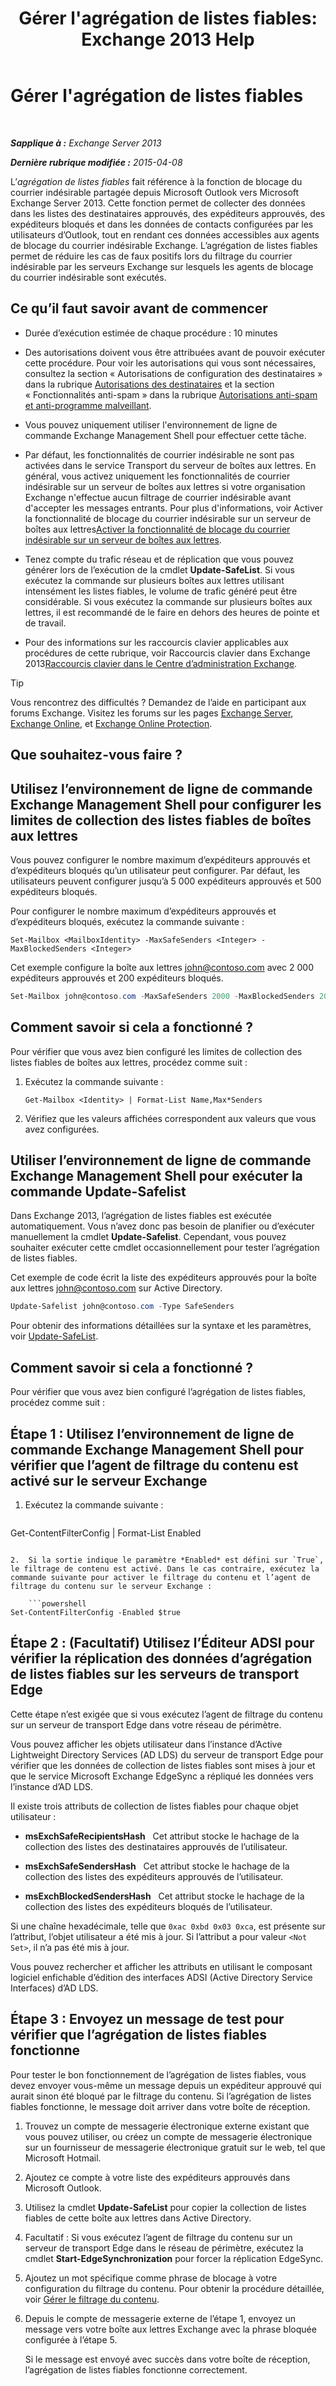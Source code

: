 ﻿---
title: "Gérer l'agrégation de listes fiables: Exchange 2013 Help"
TOCTitle: Gérer l'agrégation de listes fiables
ms:assetid: 5ac17168-f411-4cb7-ae98-ebefb865b210
ms:mtpsurl: https://technet.microsoft.com/fr-fr/library/Aa998280(v=EXCHG.150)
ms:contentKeyID: 50478263
ms.date: 05/23/2018
mtps_version: v=EXCHG.150
ms.translationtype: MT
---

# Gérer l'agrégation de listes fiables

 

_**Sapplique à :** Exchange Server 2013_

_**Dernière rubrique modifiée :** 2015-04-08_

L’*agrégation de listes fiables* fait référence à la fonction de blocage du courrier indésirable partagée depuis Microsoft Outlook vers Microsoft Exchange Server 2013. Cette fonction permet de collecter des données dans les listes des destinataires approuvés, des expéditeurs approuvés, des expéditeurs bloqués et dans les données de contacts configurées par les utilisateurs d’Outlook, tout en rendant ces données accessibles aux agents de blocage du courrier indésirable Exchange. L’agrégation de listes fiables permet de réduire les cas de faux positifs lors du filtrage du courrier indésirable par les serveurs Exchange sur lesquels les agents de blocage du courrier indésirable sont exécutés.

## Ce qu’il faut savoir avant de commencer

  - Durée d’exécution estimée de chaque procédure : 10 minutes

  - Des autorisations doivent vous être attribuées avant de pouvoir exécuter cette procédure. Pour voir les autorisations qui vous sont nécessaires, consultez la section « Autorisations de configuration des destinataires » dans la rubrique [Autorisations des destinataires](recipients-permissions-exchange-2013-help.md) et la section « Fonctionnalités anti-spam » dans la rubrique [Autorisations anti-spam et anti-programme malveillant](anti-spam-and-anti-malware-permissions-exchange-2013-help.md).

  - Vous pouvez uniquement utiliser l'environnement de ligne de commande Exchange Management Shell pour effectuer cette tâche.

  - Par défaut, les fonctionnalités de courrier indésirable ne sont pas activées dans le service Transport du serveur de boîtes aux lettres. En général, vous activez uniquement les fonctionnalités de courrier indésirable sur un serveur de boîtes aux lettres si votre organisation Exchange n'effectue aucun filtrage de courrier indésirable avant d'accepter les messages entrants. Pour plus d'informations, voir Activer la fonctionnalité de blocage du courrier indésirable sur un serveur de boîtes aux lettres[Activer la fonctionnalité de blocage du courrier indésirable sur un serveur de boîtes aux lettres](enable-anti-spam-functionality-on-mailbox-servers-exchange-2013-help.md).

  - Tenez compte du trafic réseau et de réplication que vous pouvez générer lors de l’exécution de la cmdlet **Update-SafeList**. Si vous exécutez la commande sur plusieurs boîtes aux lettres utilisant intensément les listes fiables, le volume de trafic généré peut être considérable. Si vous exécutez la commande sur plusieurs boîtes aux lettres, il est recommandé de le faire en dehors des heures de pointe et de travail.

  - Pour des informations sur les raccourcis clavier applicables aux procédures de cette rubrique, voir Raccourcis clavier dans Exchange 2013[Raccourcis clavier dans le Centre d’administration Exchange](keyboard-shortcuts-in-the-exchange-admin-center-exchange-online-protection-help.md).

> [!TIP]
> Vous rencontrez des difficultés ? Demandez de l’aide en participant aux forums Exchange. Visitez les forums sur les pages <a href="https://go.microsoft.com/fwlink/p/?linkid=60612">Exchange Server</a>, <a href="https://go.microsoft.com/fwlink/p/?linkid=267542">Exchange Online</a>, et <a href="https://go.microsoft.com/fwlink/p/?linkid=285351">Exchange Online Protection</a>.


## Que souhaitez-vous faire ?

## Utilisez l’environnement de ligne de commande Exchange Management Shell pour configurer les limites de collection des listes fiables de boîtes aux lettres

Vous pouvez configurer le nombre maximum d’expéditeurs approuvés et d’expéditeurs bloqués qu’un utilisateur peut configurer. Par défaut, les utilisateurs peuvent configurer jusqu’à 5 000 expéditeurs approuvés et 500 expéditeurs bloqués.

Pour configurer le nombre maximum d’expéditeurs approuvés et d’expéditeurs bloqués, exécutez la commande suivante :

    Set-Mailbox <MailboxIdentity> -MaxSafeSenders <Integer> -MaxBlockedSenders <Integer>

Cet exemple configure la boîte aux lettres john@contoso.com avec 2 000 expéditeurs approuvés et 200 expéditeurs bloqués.

```powershell
Set-Mailbox john@contoso.com -MaxSafeSenders 2000 -MaxBlockedSenders 200
```

## Comment savoir si cela a fonctionné ?

Pour vérifier que vous avez bien configuré les limites de collection des listes fiables de boîtes aux lettres, procédez comme suit :

1.  Exécutez la commande suivante :
    
        Get-Mailbox <Identity> | Format-List Name,Max*Senders

2.  Vérifiez que les valeurs affichées correspondent aux valeurs que vous avez configurées.

## Utiliser l’environnement de ligne de commande Exchange Management Shell pour exécuter la commande Update-Safelist

Dans Exchange 2013, l’agrégation de listes fiables est exécutée automatiquement. Vous n’avez donc pas besoin de planifier ou d’exécuter manuellement la cmdlet **Update-Safelist**. Cependant, vous pouvez souhaiter exécuter cette cmdlet occasionnellement pour tester l’agrégation de listes fiables.

Cet exemple de code écrit la liste des expéditeurs approuvés pour la boîte aux lettres john@contoso.com sur Active Directory.

```powershell
Update-Safelist john@contoso.com -Type SafeSenders
```

Pour obtenir des informations détaillées sur la syntaxe et les paramètres, voir [Update-SafeList](https://technet.microsoft.com/fr-fr/library/bb125034\(v=exchg.150\)).

## Comment savoir si cela a fonctionné ?

Pour vérifier que vous avez bien configuré l’agrégation de listes fiables, procédez comme suit :

## Étape 1 : Utilisez l’environnement de ligne de commande Exchange Management Shell pour vérifier que l’agent de filtrage du contenu est activé sur le serveur Exchange

1.  Exécutez la commande suivante :
    
    ```powershell
Get-ContentFilterConfig | Format-List Enabled
```

2.  Si la sortie indique le paramètre *Enabled* est défini sur `True`, le filtrage de contenu est activé. Dans le cas contraire, exécutez la commande suivante pour activer le filtrage du contenu et l’agent de filtrage du contenu sur le serveur Exchange :
    
    ```powershell
Set-ContentFilterConfig -Enabled $true
```

## Étape 2 : (Facultatif) Utilisez l’Éditeur ADSI pour vérifier la réplication des données d’agrégation de listes fiables sur les serveurs de transport Edge

Cette étape n’est exigée que si vous exécutez l’agent de filtrage du contenu sur un serveur de transport Edge dans votre réseau de périmètre.

Vous pouvez afficher les objets utilisateur dans l’instance d’Active Lightweight Directory Services (AD LDS) du serveur de transport Edge pour vérifier que les données de collection de listes fiables sont mises à jour et que le service Microsoft Exchange EdgeSync a répliqué les données vers l’instance d’AD LDS.

Il existe trois attributs de collection de listes fiables pour chaque objet utilisateur :

  - **msExchSafeRecipientsHash**   Cet attribut stocke le hachage de la collection des listes des destinataires approuvés de l’utilisateur.

  - **msExchSafeSendersHash**   Cet attribut stocke le hachage de la collection des listes des expéditeurs approuvés de l’utilisateur.

  - **msExchBlockedSendersHash**   Cet attribut stocke le hachage de la collection des listes des expéditeurs bloqués de l’utilisateur.

Si une chaîne hexadécimale, telle que `0xac 0xbd 0x03 0xca`, est présente sur l’attribut, l’objet utilisateur a été mis à jour. Si l’attribut a pour valeur `<Not Set>`, il n’a pas été mis à jour.

Vous pouvez rechercher et afficher les attributs en utilisant le composant logiciel enfichable d’édition des interfaces ADSI (Active Directory Service Interfaces) d’AD LDS.

## Étape 3 : Envoyez un message de test pour vérifier que l’agrégation de listes fiables fonctionne

Pour tester le bon fonctionnement de l’agrégation de listes fiables, vous devez envoyer vous-même un message depuis un expéditeur approuvé qui aurait sinon été bloqué par le filtrage du contenu. Si l’agrégation de listes fiables fonctionne, le message doit arriver dans votre boîte de réception.

1.  Trouvez un compte de messagerie électronique externe existant que vous pouvez utiliser, ou créez un compte de messagerie électronique sur un fournisseur de messagerie électronique gratuit sur le web, tel que Microsoft Hotmail.

2.  Ajoutez ce compte à votre liste des expéditeurs approuvés dans Microsoft Outlook.

3.  Utilisez la cmdlet **Update-SafeList** pour copier la collection de listes fiables de cette boîte aux lettres dans Active Directory.

4.  Facultatif : Si vous exécutez l’agent de filtrage du contenu sur un serveur de transport Edge dans le réseau de périmètre, exécutez la cmdlet **Start-EdgeSynchronization** pour forcer la réplication EdgeSync.

5.  Ajoutez un mot spécifique comme phrase de blocage à votre configuration du filtrage du contenu. Pour obtenir la procédure détaillée, voir [Gérer le filtrage du contenu](manage-content-filtering-exchange-2013-help.md).

6.  Depuis le compte de messagerie externe de l’étape 1, envoyez un message vers votre boîte aux lettres Exchange avec la phrase bloquée configurée à l’étape 5.
    
    Si le message est envoyé avec succès dans votre boîte de réception, l’agrégation de listes fiables fonctionne correctement.

